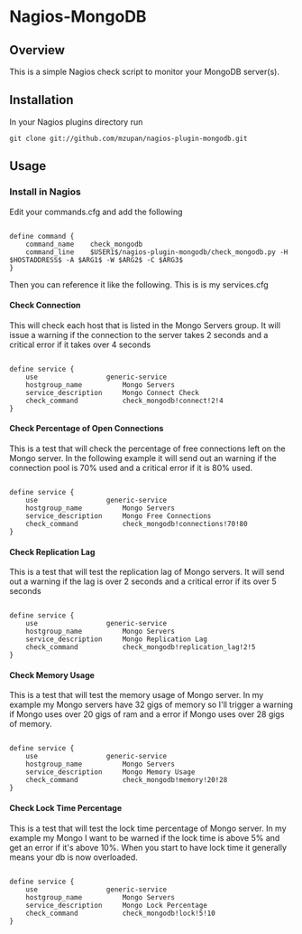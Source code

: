# Nagios-MongoDB

## Overview

This is a simple Nagios check script to monitor your MongoDB server(s). 

## Installation

In your Nagios plugins directory run

<pre><code>git clone git://github.com/mzupan/nagios-plugin-mongodb.git</code></pre>

## Usage

### Install in Nagios

Edit your commands.cfg and add the following

<pre><code>
define command {
    command_name    check_mongodb
    command_line    $USER1$/nagios-plugin-mongodb/check_mongodb.py -H $HOSTADDRESS$ -A $ARG1$ -W $ARG2$ -C $ARG3$
}
</code></pre>

Then you can reference it like the following. This is is my services.cfg

#### Check Connection

This will check each host that is listed in the Mongo Servers group. It will issue a warning if the connection to the server takes 2 seconds and a critical error if it takes over 4 seconds

<pre><code>
define service {
    use                 generic-service
    hostgroup_name          Mongo Servers
    service_description     Mongo Connect Check
    check_command           check_mongodb!connect!2!4
}   
</code></pre>

#### Check Percentage of Open Connections

This is a test that will check the percentage of free connections left on the Mongo server. In the following example it will send out an warning if the connection pool is 70% used and a critical error if it is 80% used. 

<pre><code>
define service {
    use                 generic-service
    hostgroup_name          Mongo Servers
    service_description     Mongo Free Connections
    check_command           check_mongodb!connections!70!80
}   
</code></pre>

#### Check Replication Lag

This is a test that will test the replication lag of Mongo servers. It will send out a warning if the lag is over 2 seconds and a critical error if its over 5 seconds

<pre><code>
define service {
    use                 generic-service
    hostgroup_name          Mongo Servers
    service_description     Mongo Replication Lag
    check_command           check_mongodb!replication_lag!2!5
}
</code></pre>

#### Check Memory Usage

This is a test that will test the memory usage of Mongo server. In my example my Mongo servers have 32 gigs of memory so I'll trigger a warning if Mongo uses over 20 gigs of ram and a error if Mongo uses over 28 gigs of memory.

<pre><code>
define service {
    use                 generic-service
    hostgroup_name          Mongo Servers
    service_description     Mongo Memory Usage
    check_command           check_mongodb!memory!20!28
}
</code></pre>

#### Check Lock Time Percentage

This is a test that will test the lock time percentage of Mongo server. In my example my Mongo I want to be warned if the lock time is above 5% and get an error if it's above 10%. When you start to have lock time it generally means your db is now overloaded.

<pre><code>
define service {
    use                 generic-service
    hostgroup_name          Mongo Servers
    service_description     Mongo Lock Percentage
    check_command           check_mongodb!lock!5!10
}
</code></pre>